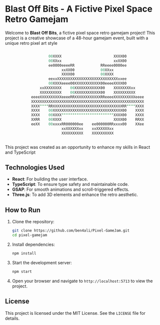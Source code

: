 # Blast Off Bits - A Fictive Pixel Space Retro Gamejam

Welcome to **Blast Off Bits**, a fictive pixel space retro gamejam project! This project is a creative showcase of a 48-hour gamejam event, built with a unique retro pixel art style

```sql

                    00XXXX                        XXXX00        
                    00XXxx                        xxXX00        
                    ee0000eeeeRR            RReeee0000ee        
                          xxXX00            00XXxx              
                          XXXX00            00XXXX              
                    eexxXXXXXXXXXXXXXXXXXXXXXXXXXXXXxxee        
                    00XXXXeeee00XXXXXXXXXXXX00eeeeXXXX00        
                xxXXXXXXXX    00XXXXXXXXXXXX00    XXXXXXXXxx    
                XXXXXXXXXX    00XXXXXXXXXXXX00    XXXXXXXXXX    
            eeeeXXXXXXXXXXeeeeRRXXXXXXXXXXXXRReeeeXXXXXXXXXXeeee
            XXXXXXXXXXXXXXXXXXXXXXXXXXXXXXXXXXXXXXXXXXXXXXXXXXXX
            XXXX""""RRXXXXXXXXXXXXXXXXXXXXXXXXXXXXXXXXRR""""XXXX
            XXXX    00XXXXXXXXXXXXXXXXXXXXXXXXXXXXXXXX00    XXXX
            XXXX    00XXXX""""""""""""""""""""""""XXXX00    XXXX
            XXRR    00XXXX                        XXXX00    RRXX
            eeXX    00xxxxRR000000ee    ee000000RRxxxx00    XXee
                          xxXXXXXXxx    xxXXXXXXxx                            
                          XXXXXXXXXX    XXXXXXXXXX              
 

```

This project was created as an opportunity to enhance my skills in React and TypeScript



## Technologies Used

- **React**: For building the user interface.
- **TypeScript**: To ensure type safety and maintainable code.
- **GSAP**: For smooth animations and scroll-triggered effects.
- **Three.js**: To add 3D elements and enhance the retro aesthetic.

## How to Run

1. Clone the repository:
   ```bash
   git clone https://github.com/ben4ali/Pixel-GameJam.git
   cd pixel-gamejam
   ```

2. Install dependencies:
    ```bash
    npm install
    ```

3. Start the development server:
    ```bash
    npm start
    ```

4. Open your browser and navigate to `http://localhost:5713` to view the project.


  ## License

  This project is licensed under the MIT License. See the `LICENSE` file for details.